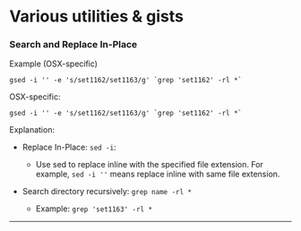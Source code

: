 # Various utilities & gists

### Search and Replace In-Place

Example (OSX-specific)

```
gsed -i '' -e 's/set1162/set1163/g' `grep 'set1162' -rl *`
```

OSX-specific:

```
gsed -i '' -e 's/set1162/set1163/g' `grep 'set1162' -rl *`
```



Explanation:

* Replace In-Place: `sed -i`:
    - Use sed to replace inline with the specified file extension. For example, `sed -i ''` means replace inline with same file extension.

* Search directory recursively: `grep name -rl *`
    - Example: `grep 'set1163' -rl *`

---
